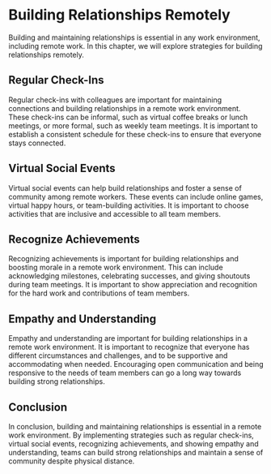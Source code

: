 # Building Relationships Remotely

Building and maintaining relationships is essential in any work environment, including remote work. In this chapter, we will explore strategies for building relationships remotely.

Regular Check-Ins
-----------------

Regular check-ins with colleagues are important for maintaining connections and building relationships in a remote work environment. These check-ins can be informal, such as virtual coffee breaks or lunch meetings, or more formal, such as weekly team meetings. It is important to establish a consistent schedule for these check-ins to ensure that everyone stays connected.

Virtual Social Events
---------------------

Virtual social events can help build relationships and foster a sense of community among remote workers. These events can include online games, virtual happy hours, or team-building activities. It is important to choose activities that are inclusive and accessible to all team members.

Recognize Achievements
----------------------

Recognizing achievements is important for building relationships and boosting morale in a remote work environment. This can include acknowledging milestones, celebrating successes, and giving shoutouts during team meetings. It is important to show appreciation and recognition for the hard work and contributions of team members.

Empathy and Understanding
-------------------------

Empathy and understanding are important for building relationships in a remote work environment. It is important to recognize that everyone has different circumstances and challenges, and to be supportive and accommodating when needed. Encouraging open communication and being responsive to the needs of team members can go a long way towards building strong relationships.

Conclusion
----------

In conclusion, building and maintaining relationships is essential in a remote work environment. By implementing strategies such as regular check-ins, virtual social events, recognizing achievements, and showing empathy and understanding, teams can build strong relationships and maintain a sense of community despite physical distance.


